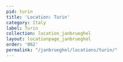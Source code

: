 ```yaml
---
pid: turin
title: 'Location: Turin'
category: Italy
label: Turin
collection: location_janbrueghel
layout: locationpage_janbrueghel
order: '062'
permalink: "/janbrueghel/locations/turin/"
---
```

